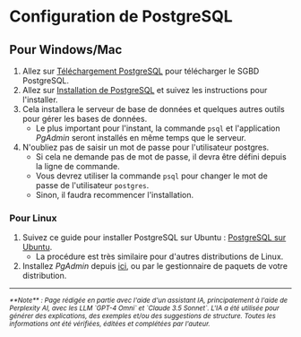 # Configuration de PostgreSQL

## Pour Windows/Mac

1. Allez
   sur [Téléchargement PostgreSQL](https://www.enterprisedb.com/downloads/postgres-postgresql-downloads)
   pour télécharger le SGBD PostgreSQL.
2. Allez
   sur [Installation de PostgreSQL](https://www.enterprisedb.com/docs/supported-open-source/postgresql/installer/02_installing_postgresql_with_the_graphical_installation_wizard/01_invoking_the_graphical_installer/)
   et suivez les instructions pour l'installer.
3. Cela installera le serveur de base de données et quelques autres outils pour
   gérer les bases de données.
    - Le plus important pour l'instant, la commande `psql` et l'application
      *PgAdmin* seront installés en même temps que le serveur.
4. N'oubliez pas de saisir un mot de passe pour l'utilisateur postgres.
    - Si cela ne demande pas de mot de passe, il devra être défini depuis la
      ligne de commande.
    - Vous devrez utiliser la commande `psql` pour changer le mot de passe de
      l'utilisateur `postgres`.
    - Sinon, il faudra recommencer l'installation.

### Pour Linux

1. Suivez ce guide pour installer PostgreSQL sur
   Ubuntu : [PostgreSQL sur Ubuntu](https://www.digitalocean.com/community/tutorials/how-to-install-postgresql-on-ubuntu-20-04-quickstart).
    - La procédure est très similaire pour d'autres distributions de Linux.
2. Installez *PgAdmin* depuis [ici](https://www.pgadmin.org/download/), ou par
   le gestionnaire de paquets de votre distribution.


-------
<small>
   <cite>
      **Note** : Page rédigée en partie avec l'aide d'un assistant IA, principalement
      à l'aide de Perplexity AI, avec les LLM `GPT-4 Omni` et `Claude 3.5 Sonnet`. L'IA
      a été utilisée pour générer des explications, des exemples et/ou des suggestions de
      structure. Toutes les informations ont été vérifiées, éditées et complétées par
      l'auteur.
   </cite>
</small>